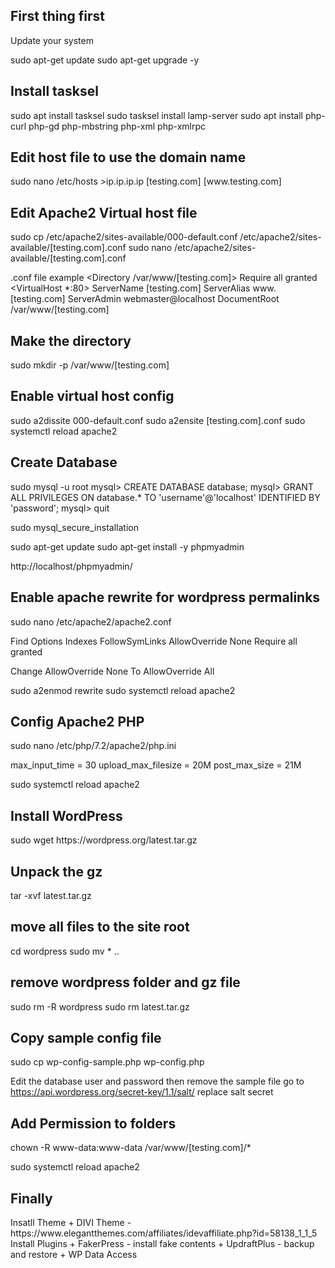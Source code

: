 <h2>First thing first</h2>
Update your system

sudo apt-get update
sudo apt-get upgrade -y

<h2>Install tasksel</h2>
sudo apt install tasksel
sudo tasksel install lamp-server
sudo apt install php-curl php-gd php-mbstring php-xml php-xmlrpc

<h2>Edit host file to use the domain name</h2>
sudo nano /etc/hosts
>ip.ip.ip.ip [testing.com] [www.testing.com]

<h2>Edit Apache2 Virtual host file</h2>
sudo cp /etc/apache2/sites-available/000-default.conf /etc/apache2/sites-available/[testing.com].conf
sudo nano /etc/apache2/sites-available/[testing.com].conf

.conf file example
<Directory /var/www/[testing.com]>
    Require all granted
</Directory>
<VirtualHost *:80>
  ServerName [testing.com]
  ServerAlias www.[testing.com]
  ServerAdmin webmaster@localhost
  DocumentRoot /var/www/[testing.com]
</VirtualHost>

<h2>Make the directory</h2>
sudo mkdir -p /var/www/[testing.com]

<h2>Enable virtual host config</h2>
sudo a2dissite 000-default.conf
sudo a2ensite [testing.com].conf
sudo systemctl reload apache2

<h2>Create Database</h2>
sudo mysql -u root
mysql> CREATE DATABASE database;
mysql> GRANT ALL PRIVILEGES ON database.* TO 'username'@'localhost' IDENTIFIED BY 'password';
mysql> quit

sudo mysql_secure_installation

sudo apt-get update
sudo apt-get install -y phpmyadmin

http://localhost/phpmyadmin/

<h2>Enable apache rewrite for wordpress permalinks</h2>
sudo nano /etc/apache2/apache2.conf

Find
Options Indexes FollowSymLinks
AllowOverride None
Require all granted

Change
AllowOverride None
To
AllowOverride All

sudo a2enmod rewrite
sudo systemctl reload apache2

<h2>Config Apache2 PHP</h2>
sudo nano /etc/php/7.2/apache2/php.ini

max_input_time = 30
upload_max_filesize = 20M
post_max_size = 21M

sudo systemctl reload apache2

<h2>Install WordPress</h2>
sudo wget https://wordpress.org/latest.tar.gz

<h2>Unpack the gz</h2>
tar -xvf latest.tar.gz

<h2>move all files to the site root</h2>
cd wordpress
sudo mv * ..

<h2>remove wordpress folder and gz file</h2>
sudo rm -R wordpress
sudo rm latest.tar.gz

<h2>Copy sample config file</h2>
sudo cp wp-config-sample.php wp-config.php

Edit the database user and password then remove the sample file
go to https://api.wordpress.org/secret-key/1.1/salt/
replace salt secret

<h2>Add Permission to folders</h2>
chown -R www-data:www-data /var/www/[testing.com]/*

sudo systemctl reload apache2

<h2>Finally</h2>
Insatll Theme
+ DIVI Theme - https://www.elegantthemes.com/affiliates/idevaffiliate.php?id=58138_1_1_5
Install Plugins
+ FakerPress - install fake contents
+ UpdraftPlus - backup and restore
+ WP Data Access
